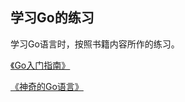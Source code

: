 学习Go的练习
---

学习Go语言时，按照书籍内容所作的练习。

[《Go入门指南》](https://github.com/Unknwon/the-way-to-go_ZH_CN)

[《神奇的Go语言》](http://wiki.jikexueyuan.com/project/magical-go/)
